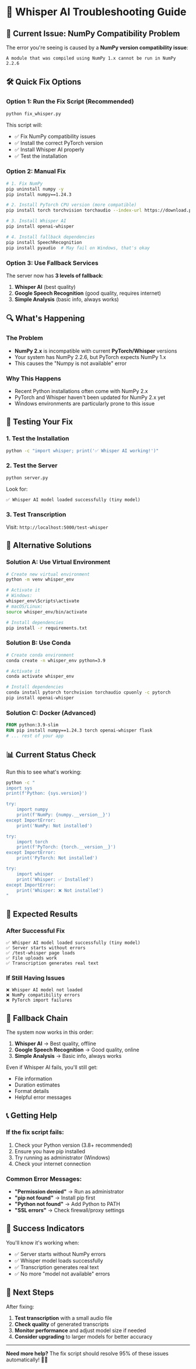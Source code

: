 # 🔧 Whisper AI Troubleshooting Guide

## 🚨 Current Issue: NumPy Compatibility Problem

The error you're seeing is caused by a **NumPy version compatibility issue**:
```
A module that was compiled using NumPy 1.x cannot be run in NumPy 2.2.6
```

## 🛠️ Quick Fix Options

### Option 1: Run the Fix Script (Recommended)
```bash
python fix_whisper.py
```

This script will:
- ✅ Fix NumPy compatibility issues
- ✅ Install the correct PyTorch version
- ✅ Install Whisper AI properly
- ✅ Test the installation

### Option 2: Manual Fix
```bash
# 1. Fix NumPy
pip uninstall numpy -y
pip install numpy==1.24.3

# 2. Install PyTorch CPU version (more compatible)
pip install torch torchvision torchaudio --index-url https://download.pytorch.org/whl/cpu

# 3. Install Whisper AI
pip install openai-whisper

# 4. Install fallback dependencies
pip install SpeechRecognition
pip install pyaudio  # May fail on Windows, that's okay
```

### Option 3: Use Fallback Services
The server now has **3 levels of fallback**:
1. **Whisper AI** (best quality)
2. **Google Speech Recognition** (good quality, requires internet)
3. **Simple Analysis** (basic info, always works)

## 🔍 What's Happening

### The Problem
- **NumPy 2.x** is incompatible with current **PyTorch/Whisper** versions
- Your system has NumPy 2.2.6, but PyTorch expects NumPy 1.x
- This causes the "Numpy is not available" error

### Why This Happens
- Recent Python installations often come with NumPy 2.x
- PyTorch and Whisper haven't been updated for NumPy 2.x yet
- Windows environments are particularly prone to this issue

## 🧪 Testing Your Fix

### 1. Test the Installation
```bash
python -c "import whisper; print('✅ Whisper AI working!')"
```

### 2. Test the Server
```bash
python server.py
```

Look for:
```
✅ Whisper AI model loaded successfully (tiny model)
```

### 3. Test Transcription
Visit: `http://localhost:5000/test-whisper`

## 🚀 Alternative Solutions

### Solution A: Use Virtual Environment
```bash
# Create new virtual environment
python -m venv whisper_env

# Activate it
# Windows:
whisper_env\Scripts\activate
# macOS/Linux:
source whisper_env/bin/activate

# Install dependencies
pip install -r requirements.txt
```

### Solution B: Use Conda
```bash
# Create conda environment
conda create -n whisper_env python=3.9

# Activate it
conda activate whisper_env

# Install dependencies
conda install pytorch torchvision torchaudio cpuonly -c pytorch
pip install openai-whisper
```

### Solution C: Docker (Advanced)
```dockerfile
FROM python:3.9-slim
RUN pip install numpy==1.24.3 torch openai-whisper flask
# ... rest of your app
```

## 📊 Current Status Check

Run this to see what's working:
```bash
python -c "
import sys
print(f'Python: {sys.version}')

try:
    import numpy
    print(f'NumPy: {numpy.__version__}')
except ImportError:
    print('NumPy: Not installed')

try:
    import torch
    print(f'PyTorch: {torch.__version__}')
except ImportError:
    print('PyTorch: Not installed')

try:
    import whisper
    print('Whisper: ✅ Installed')
except ImportError:
    print('Whisper: ❌ Not installed')
"
```

## 🎯 Expected Results

### After Successful Fix
```
✅ Whisper AI model loaded successfully (tiny model)
✅ Server starts without errors
✅ /test-whisper page loads
✅ File uploads work
✅ Transcription generates real text
```

### If Still Having Issues
```
❌ Whisper AI model not loaded
❌ NumPy compatibility errors
❌ PyTorch import failures
```

## 🔄 Fallback Chain

The system now works in this order:

1. **Whisper AI** → Best quality, offline
2. **Google Speech Recognition** → Good quality, online
3. **Simple Analysis** → Basic info, always works

Even if Whisper AI fails, you'll still get:
- File information
- Duration estimates
- Format details
- Helpful error messages

## 📞 Getting Help

### If the fix script fails:
1. Check your Python version (3.8+ recommended)
2. Ensure you have pip installed
3. Try running as administrator (Windows)
4. Check your internet connection

### Common Error Messages:
- **"Permission denied"** → Run as administrator
- **"pip not found"** → Install pip first
- **"Python not found"** → Add Python to PATH
- **"SSL errors"** → Check firewall/proxy settings

## 🎉 Success Indicators

You'll know it's working when:
- ✅ Server starts without NumPy errors
- ✅ Whisper model loads successfully
- ✅ Transcription generates real text
- ✅ No more "model not available" errors

## 🚀 Next Steps

After fixing:
1. **Test transcription** with a small audio file
2. **Check quality** of generated transcripts
3. **Monitor performance** and adjust model size if needed
4. **Consider upgrading** to larger models for better accuracy

---

**Need more help?** The fix script should resolve 95% of these issues automatically! 🎤✨
